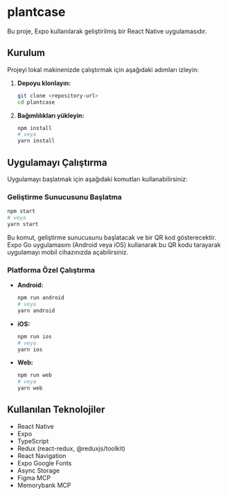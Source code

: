 # plantcase

Bu proje, Expo kullanılarak geliştirilmiş bir React Native uygulamasıdır.

## Kurulum

Projeyi lokal makinenizde çalıştırmak için aşağıdaki adımları izleyin:

1.  **Depoyu klonlayın:**
    ```bash
    git clone <repository-url>
    cd plantcase
    ```
2.  **Bağımlılıkları yükleyin:**
    ```bash
    npm install
    # veya
    yarn install
    ```

## Uygulamayı Çalıştırma

Uygulamayı başlatmak için aşağıdaki komutları kullanabilirsiniz:

### Geliştirme Sunucusunu Başlatma
```bash
npm start
# veya
yarn start
```
Bu komut, geliştirme sunucusunu başlatacak ve bir QR kod gösterecektir. Expo Go uygulamasını (Android veya iOS) kullanarak bu QR kodu tarayarak uygulamayı mobil cihazınızda açabilirsiniz.

### Platforma Özel Çalıştırma

-   **Android:**
    ```bash
    npm run android
    # veya
    yarn android
    ```
-   **iOS:**
    ```bash
    npm run ios
    # veya
    yarn ios
    ```
-   **Web:**
    ```bash
    npm run web
    # veya
    yarn web
    ```

## Kullanılan Teknolojiler

-   React Native
-   Expo
-   TypeScript
-   Redux (react-redux, @reduxjs/toolkit)
-   React Navigation
-   Expo Google Fonts
-   Async Storage
-   Figma MCP
-   Memorybank MCP



